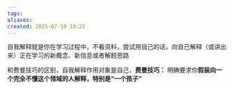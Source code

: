 ```yaml
---
tags: 
aliases: 
created: 2025-07-19 19:25
---
```

自我解释就是你在学习过程中，不看资料，尝试用自己的话，向自己解释（或讲出来）正在学习的新概念、新信息或者解题思路

和费曼技巧的区别，自我解释作用对象是自己，**费曼技巧：** 明确要求你**假装向一个完全不懂这个领域的人解释，特别是“一个孩子”**